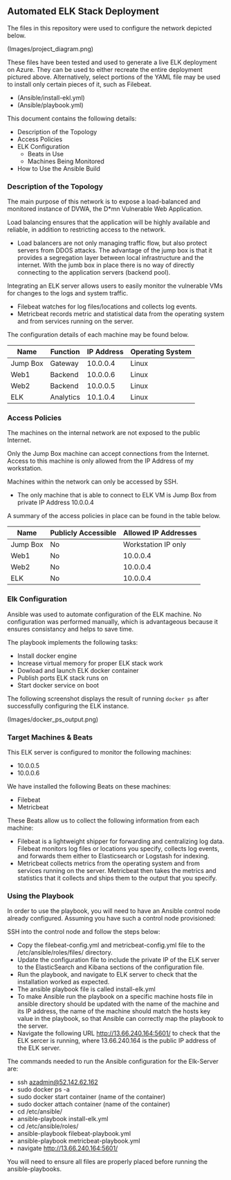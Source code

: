 ## Automated ELK Stack Deployment

The files in this repository were used to configure the network depicted below.

(Images/project_diagram.png)

These files have been tested and used to generate a live ELK deployment on Azure. They can be used to either recreate the entire deployment pictured above. Alternatively, select portions of the YAML file may be used to install only certain pieces of it, such as Filebeat.

  - (Ansible/install-ekl.yml)
  - (Ansible/playbook.yml)

This document contains the following details:
- Description of the Topology
- Access Policies
- ELK Configuration
  - Beats in Use
  - Machines Being Monitored
- How to Use the Ansible Build


### Description of the Topology

The main purpose of this network is to expose a load-balanced and monitored instance of DVWA, the D*mn Vulnerable Web Application.

Load balancing ensures that the application will be highly available and reliable, in addition to restricting access to the network.
- Load balancers are not only managing traffic flow, but also protect servers from DDOS attacks.
The advantage of the jump box is that it provides a segregation layer between local infrastructure and the internet. With the jumb box in place there is no way of directly connecting to the application servers (backend pool).

Integrating an ELK server allows users to easily monitor the vulnerable VMs for changes to the logs and system traffic.
- Filebeat watches for log files/locations and collects log events.
- Metricbeat records metric and statistical data from the operating system and from services running on the server.

The configuration details of each machine may be found below.

| Name     | Function  | IP Address | Operating System |
|----------|-----------|------------|------------------|
| Jump Box | Gateway   | 10.0.0.4   | Linux            |
| Web1     | Backend   | 10.0.0.6   | Linux            |
| Web2     | Backend   | 10.0.0.5   | Linux            |
| ELK      | Analytics | 10.1.0.4   | Linux            |

### Access Policies

The machines on the internal network are not exposed to the public Internet. 

Only the Jump Box machine can accept connections from the Internet. Access to this machine is only allowed from the IP Address of my workstation.

Machines within the network can only be accessed by SSH.
- The only machine that is able to connect to ELK VM is Jump Box from private IP Address 10.0.0.4

A summary of the access policies in place can be found in the table below.

| Name     | Publicly Accessible | Allowed IP Addresses |
|----------|---------------------|----------------------|
| Jump Box | No                  | Workstation IP only  |
| Web1     | No                  | 10.0.0.4             |
| Web2     | No                  | 10.0.0.4             |
| ELK      | No                  | 10.0.0.4             |

### Elk Configuration

Ansible was used to automate configuration of the ELK machine. No configuration was performed manually, which is advantageous because it ensures consistancy and helps to save time.

The playbook implements the following tasks:
- Install docker engine
- Increase virtual memory for proper ELK stack work
- Dowload and launch ELK docker container
- Publish ports ELK stack runs on
- Start docker service on boot

The following screenshot displays the result of running `docker ps` after successfully configuring the ELK instance.

(Images/docker_ps_output.png)

### Target Machines & Beats
This ELK server is configured to monitor the following machines:
- 10.0.0.5
- 10.0.0.6

We have installed the following Beats on these machines:
- Filebeat
- Metricbeat

These Beats allow us to collect the following information from each machine:
- Filebeat is a lightweight shipper for forwarding and centralizing log data. Filebeat monitors log files or locations you specify, collects log events, and forwards them either to Elasticsearch or Logstash for indexing.
- Metricbeat collects metrics from the operating system and from services running on the server. Metricbeat then takes the metrics and statistics that it collects and ships them to the output that you specify.

### Using the Playbook
In order to use the playbook, you will need to have an Ansible control node already configured. Assuming you have such a control node provisioned: 

SSH into the control node and follow the steps below:
- Copy the filebeat-config.yml and metricbeat-config.yml file to the /etc/ansible/roles/files/ directory.
- Update the configuration file to include the private IP of the ELK server to the ElasticSearch and Kibana sections of the configuration file.
- Run the playbook, and navigate to ELK server to check that the installation worked as expected.
- The ansible playbook file is called install-elk.yml
- To make Ansible run the playbook on a specific machine hosts file in ansible directory should be updated with the name of the machine and its IP address, the name of the machine should match the hosts key value in the playbook, so that Ansible can correctly map the playbook to the server.
- Navigate the following URL http://13.66.240.164:5601/ to check that the ELK sercer is running, where 13.66.240.164 is the public IP address of the ELK server.

The commands needed to run the Ansible configuration for the Elk-Server are:

- ssh azadmin@52.142.62.162
- sudo docker ps -a
- sudo docker start container (name of the container)
- sudo docker attach container (name of the container)
- cd /etc/ansible/
- ansible-playbook install-elk.yml
- cd /etc/ansible/roles/
- ansible-playbook filebeat-playbook.yml
- ansible-playbook metricbeat-playbook.yml
- navigate http://13.66.240.164:5601/

You will need to ensure all files are properly placed before running the ansible-playbooks.